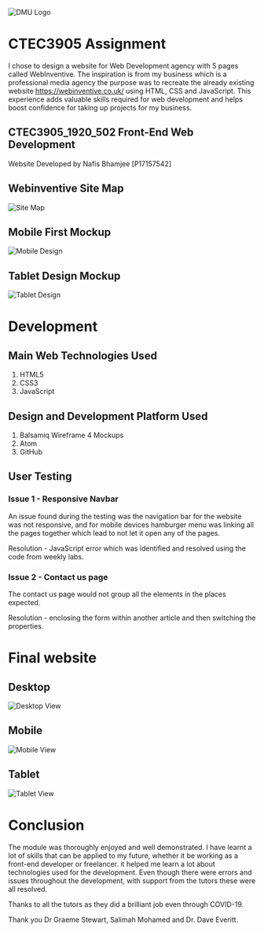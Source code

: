 ![DMU Logo](/images/mockups/dmu-logo.png)

# CTEC3905 Assignment

I chose to design a website for Web Development agency with 5 pages called WebInventive. The inspiration is from my business which is a professional media agency the purpose was to recreate the already existing website https://webinventive.co.uk/ using HTML, CSS and JavaScript. This experience adds valuable skills required for web development and helps boost confidence for taking up projects for my business.

## CTEC3905_1920_502 Front-End Web Development

Website Developed by Nafis Bhamjee [P17157542]

## Webinventive Site Map

![Site Map](/images/mockups/site_map.PNG)

## Mobile First Mockup

![Mobile Design](/images/mockups/mobile_first.PNG)

## Tablet Design Mockup

![Tablet Design](/images/mockups/tablet_map.PNG)

# Development

## Main Web Technologies Used
1. HTML5
2. CSS3
3. JavaScript

## Design and Development Platform Used
1. Balsamiq Wireframe 4 Mockups
2. Atom
3. GitHub

## User Testing

### Issue 1 - Responsive Navbar

An issue found during the testing was the navigation bar for the website was not responsive, and for mobile devices hamburger menu was linking all the pages together which lead to not let it open any of the pages.

Resolution - JavaScript error which was identified and resolved using the code from weekly labs.

### Issue 2 - Contact us page

The contact us page would not group all the elements in the places expected.

Resolution - enclosing the form within another article and then switching the properties.

# Final website

## Desktop

![Desktop View](/images/mockups/final_home.PNG)

## Mobile

![Mobile View](/images/mockups/mobile_home.PNG)

## Tablet

![Tablet View](/images/mockups/tablet_home.PNG)

# Conclusion

The module was thoroughly enjoyed and well demonstrated. I have learnt a lot of skills that can be applied to my future, whether it be working as a front-end developer or freelancer. it helped me learn a lot about technologies used for the development. Even though there were errors and issues throughout the development, with support from the tutors these were all resolved.

Thanks to all the tutors as they did a brilliant job even through COVID-19.

Thank you Dr Graeme Stewart, Salimah Mohamed and Dr. Dave Everitt.  
